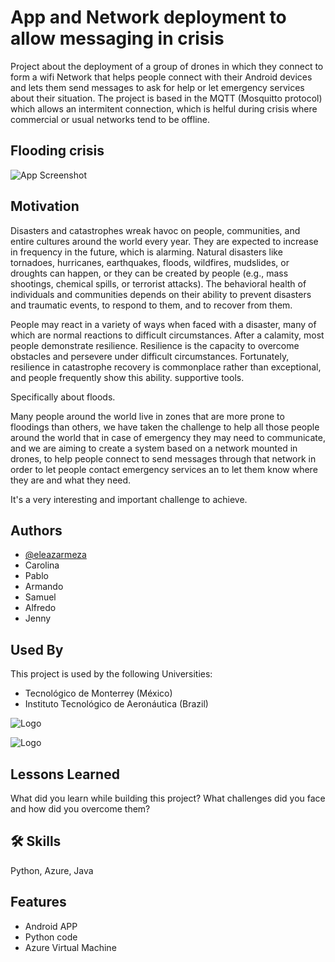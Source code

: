
# App and Network deployment to allow messaging in crisis

Project about the deployment of a group of drones in which they connect to form a wifi Network that helps people connect with their Android devices and lets them send messages to ask for help or let emergency services about their situation.
The project is based in the MQTT (Mosquitto protocol) which allows an intermitent connection, which is helful during crisis where commercial or usual networks tend to be offline.

## Flooding crisis

![App Screenshot](https://images.unsplash.com/photo-1547683905-f686c993aae5?ixlib=rb-4.0.3&ixid=MnwxMjA3fDB8MHxzZWFyY2h8Mnx8Zmxvb2RzfGVufDB8fDB8fA%3D%3D&w=1000&q=80)


## Motivation

 
Disasters and catastrophes wreak havoc on people, communities, and entire cultures around the world every year. 
They are expected to increase in frequency in the future, which is alarming. Natural disasters like tornadoes, 
hurricanes, earthquakes, floods, wildfires, mudslides, or droughts can happen, or they can be created by people 
(e.g., mass shootings, chemical spills, or terrorist attacks). The behavioral health of individuals and communities
depends on their ability to prevent disasters and traumatic events, to respond to them, and to recover from them. 

People may react in a variety of ways when faced with a disaster, many of which are normal reactions to difficult 
circumstances. After a calamity, most people demonstrate resilience. Resilience is the capacity to overcome obstacles
and persevere under difficult circumstances. Fortunately, resilience in catastrophe recovery is commonplace rather 
than exceptional, and people frequently show this ability. supportive tools.

Specifically about floods.

Many people around the world live in zones that are more prone to floodings than others, we have taken the challenge 
to help all those people around the world that in case of emergency they may need to communicate, 
and we are aiming to create a system based on a network mounted in drones, to help people connect to send messages through 
that network in order to let people contact emergency services an to let them know where they are and what they need.

It's a very interesting and important challenge to achieve.
## Authors

- [@eleazarmeza](https://eleazarmeza.github.io/portfolioT/)
- Carolina
- Pablo
- Armando
- Samuel
- Alfredo
- Jenny





## Used By

This project is used by the following Universities:

- Tecnológico de Monterrey (México)
- Instituto Tecnológico de Aeronáutica (Brazil)


![Logo](https://javier.rodriguez.org.mx/itesm/2014/tecnologico-de-monterrey-blue.png)

![Logo](https://upload.wikimedia.org/wikipedia/en/9/97/Instituto_Tecnológico_de_Aeronáutica_%28logo%29.png)

## Lessons Learned

What did you learn while building this project? What challenges did you face and how did you overcome them?


## 🛠 Skills
Python, Azure, Java


## Features

- Android APP
- Python code
- Azure Virtual Machine


